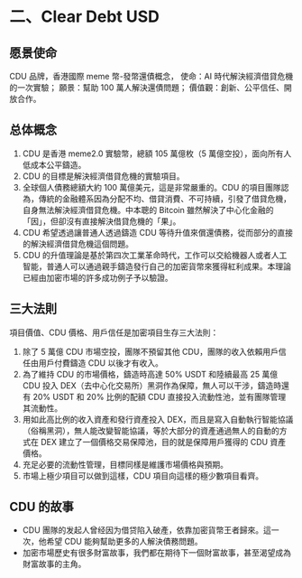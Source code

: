# 二、Clear Debt USD

## 愿景使命

CDU 品牌，香港國際 meme 幣-發幣還債概念，
使命：AI 時代解決經濟借貸危機的一次實驗；
願景：幫助 100 萬人解決還債問題；
價值觀：創新、公平信任、開放合作。

## 总体概念
1. CDU 是香港 meme2.0 實驗幣，總額 105 萬億枚（5 萬億空投），面向所有人低成本公平鑄造。
2. CDU 的目標是解決經濟借貸危機的實驗項目。
3. 全球個人債務總額大約 100 萬億美元，這是非常嚴重的。CDU 的項目團隊認為，傳統的金融體系因為分配不均、借貸消費、不可持續，引發了借貸危機，自身無法解決經濟借貸危機。中本聰的 Bitcoin 雖然解決了中心化金融的「因」，但卻沒有直接解決借貸危機的「果」。
4. CDU 希望透過讓普通人透過鑄造 CDU 等待升值來償還債務，從而部分的直接的解決經濟借貸危機這個問題。
5. CDU 的升值理論是基於第四次工業革命時代，工作可以交給機器人或者人工智能，普通人可以通過親手鑄造發行自己的加密貨幣來獲得紅利成果。本理論已經由加密市場的許多成功例子予以驗證。

## 三大法則

項目價值、CDU 價格、用戶信任是加密項目生存三大法則：
1. 除了 5 萬億 CDU 市場空投，團隊不預留其他 CDU，團隊的收入依賴用戶信任由用戶付費鑄造 CDU 以後才有收入。
2. 為了維持 CDU 的市場價格，鑄造時高達 50% USDT 和陸續最高 25 萬億 CDU 投入 DEX（去中心化交易所）黑洞作為保障，無人可以干涉，鑄造時還有 20% USDT 和 20% 比例的配額 CDU 直接投入流動性池，並有團隊管理其流動性。
3. 用如此高比例的收入資產和發行資產投入 DEX，而且是寫入自動執行智能協議（俗稱黑洞），無人能改變智能協議，等於大部分的資產通過無人的自動的方式在 DEX 建立了一個價格交易保障池，目的就是保障用戶獲得的 CDU 資產價格。
4. 充足必要的流動性管理，目標同樣是維護市場價格與預期。
5. 市場上極少項目可以做到這樣，CDU 項目向這樣的極少數項目看齊。

## CDU 的故事

* CDU 團隊的发起人曾经因为借贷陷入破產，依靠加密貨幣王者歸來。這一次，他希望 CDU 能夠幫助更多的人解決債務問題。
* 加密市場歷史有很多財富故事，我們都在期待下一個財富故事，甚至渴望成為財富故事的主角。


